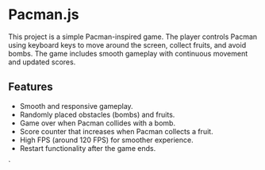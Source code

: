 # Pacman.js

This project is a simple Pacman-inspired game. The player controls Pacman using keyboard keys to move around the screen, collect fruits, and avoid bombs. The game includes smooth gameplay with continuous movement and updated scores.

## Features
- Smooth and responsive gameplay.
- Randomly placed obstacles (bombs) and fruits.
- Game over when Pacman collides with a bomb.
- Score counter that increases when Pacman collects a fruit.
- High FPS (around 120 FPS) for smoother experience.
- Restart functionality after the game ends.





`
